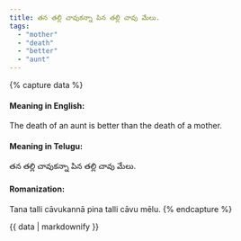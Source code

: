 ```yaml
---
title: తన తల్లి చావుకన్నా పిన తల్లి చావు మేలు.
tags:
  - "mother"
  - "death"
  - "better"
  - "aunt"
---
```


{% capture data %}
#### Meaning in English:
The death of an aunt is better than the death of a mother.

#### Meaning in Telugu:
తన తల్లి చావుకన్నా పిన తల్లి చావు మేలు.

#### Romanization:
Tana talli cāvukannā pina talli cāvu mēlu.
{% endcapture %}

{{ data | markdownify }}

